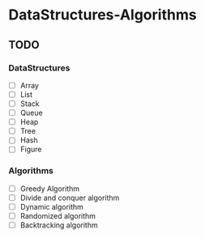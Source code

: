 # DataStructures-Algorithms

## TODO
### DataStructures
- [ ] Array
- [ ] List
- [ ] Stack
- [ ] Queue
- [ ] Heap
- [ ] Tree
- [ ] Hash
- [ ] Figure
### Algorithms
- [ ] Greedy Algorithm
- [ ] Divide and conquer algorithm
- [ ] Dynamic algorithm
- [ ] Randomized algorithm
- [ ] Backtracking algorithm
